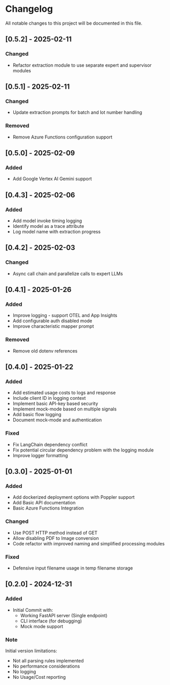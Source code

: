 # Changelog

All notable changes to this project will be documented in this file.

## [0.5.2] - 2025-02-11

### Changed
- Refactor extraction module to use separate expert and supervisor modules

## [0.5.1] - 2025-02-11

### Changed
- Update extraction prompts for batch and lot number handling

### Removed
- Remove Azure Functions configuration support

## [0.5.0] - 2025-02-09

### Added
- Add Google Vertex AI Gemini support

## [0.4.3] - 2025-02-06

### Added
- Add model invoke timing logging
- Identify model as a trace attribute
- Log model name with extraction progress

## [0.4.2] - 2025-02-03

### Changed
- Async call chain and parallelize calls to expert LLMs

## [0.4.1] - 2025-01-26

### Added
- Improve logging - support OTEL and App Insights
- Add configurable auth disabled mode
- Improve characteristic mapper prompt

### Removed
- Remove old dotenv references

## [0.4.0] - 2025-01-22

### Added
- Add estimated usage costs to logs and response
- Include client ID in logging context
- Implement basic API-key based security
- Implement mock-mode based on multiple signals
- Add basic flow logging
- Document mock-mode and authentication

### Fixed
- Fix LangChain dependency conflict
- Fix potential circular dependency problem with the logging module
- Improve logger formatting

## [0.3.0] - 2025-01-01

### Added
- Add dockerized deployment options with Poppler support
- Add Basic API documentation
- Basic Azure Functions Integration

### Changed
- Use POST HTTP method instead of GET
- Allow disabling PDF to Image conversion
- Code refactor with improved naming and simplified processing modules

### Fixed
- Defensive input filename usage in temp filename storage

## [0.2.0] - 2024-12-31

### Added
- Initial Commit with:
  - Working FastAPI server (Single endpoint)
  - CLI interface (for debugging)
  - Mock mode support

### Note
Initial version limitations:
- Not all parsing rules implemented
- No performance considerations
- No logging
- No Usage/Cost reporting
